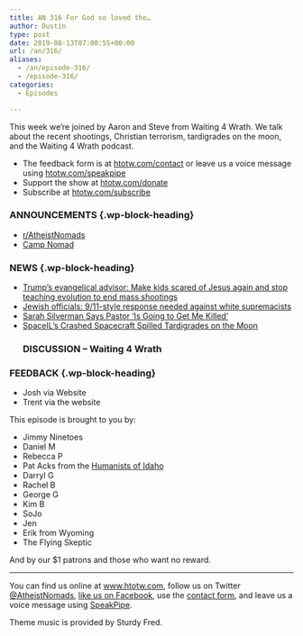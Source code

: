 ```yaml
---
title: AN 316 For God so loved the…
author: Dustin
type: post
date: 2019-08-13T07:00:55+00:00
url: /an/316/
aliases:
  - /an/episode-316/
  - /episode-316/
categories:
  - Episodes

---
```

<div id="buzzsprout-player-10552793"></div><script src="https://www.buzzsprout.com/1983601/10552793-316-for-god-so-loved-the.js?container_id=buzzsprout-player-10552793&player=small" type="text/javascript" charset="utf-8"></script>

This week we&#8217;re joined by Aaron and Steve from Waiting 4 Wrath. We talk about the recent shootings, Christian terrorism, tardigrades on the moon, and the Waiting 4 Wrath podcast.

<!--more-->

 * The feedback form is at [htotw.com/contact](https://htotw.com/contact) or leave us a voice message using <a href="https://htotw.com/speakpipe" target="_blank" rel="noopener noreferrer">htotw.com/speakpipe</a>
 * Support the show at <a href="https://htotw.com/donate" target="_blank" rel="noopener noreferrer">htotw.com/donate</a>
 * Subscribe at <a href="https://htotw.com/subscribe" target="_blank" rel="noopener noreferrer">htotw.com/subscribe</a>

### ANNOUNCEMENTS {.wp-block-heading}

  * [r/AtheistNomads][1]
  * [Camp Nomad][2]

### NEWS {.wp-block-heading}

  * [Trump’s evangelical advisor: Make kids scared of Jesus again and stop teaching evolution to end mass shootings][3]
  * [Jewish officials: 9/11-style response needed against white supremacists][4]
  * [Sarah Silverman Says Pastor ‘Is Going to Get Me Killed’][5]
  * [SpaceIL’s Crashed Spacecraft Spilled Tardigrades on the Moon][6] 
    ### DISCUSSION &#8211; Waiting 4 Wrath

### FEEDBACK {.wp-block-heading}

  * Josh via Website
  * Trent via the website

This episode is brought to you by:

  * Jimmy Ninetoes
  * Daniel M
  * Rebecca P
  * Pat Acks from the <a href="https://www.humanistsofidaho.org" target="_blank" rel="noopener noreferrer">Humanists of Idaho</a>
  * Darryl G
  * Rachel B
  * George G
  * Kim B
  * SoJo
  * Jen
  * Erik from Wyoming
  * The Flying Skeptic

And by our $1 patrons and those who want no reward.

<hr class="wp-block-separator" />

You can find us online at <a href="https://www.htotw.com/" target="_blank" rel="noopener noreferrer">www.htotw.com</a>, follow us on Twitter <a href="https://htotw.com/twitter" target="_blank" rel="noopener noreferrer">@AtheistNomads</a>, <a href="https://htotw.com/facebook" target="_blank" rel="noopener noreferrer">like us on Facebook</a>, use the [contact form](https://htotw.com/contact), and leave us a voice message using <a href="https://htotw.com/speakpipe" target="_blank" rel="noopener noreferrer">SpeakPipe</a>.

Theme music is provided by Sturdy Fred.

 [1]: https://www.reddit.com/r/AtheistNomads/
 [2]: https://htotw.com/camp
 [3]: https://www.rawstory.com/2019/08/trumps-evangelical-advisor-make-kids-scared-of-jesus-again-and-stop-teaching-evolution-to-end-mass-shootings/
 [4]: https://www.jpost.com/American-Politics/Jewish-officials-911-style-response-needed-against-white-suprermacists-598239
 [5]: https://lawandcrime.com/high-profile/sarah-silverman-florida-pastor-adam-fannin-is-going-to-get-me-killed/
 [6]: https://www.wired.com/story/a-crashed-israeli-lunar-lander-spilled-tardigrades-on-the-moon/